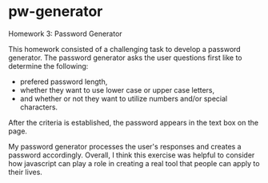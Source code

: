 # pw-generator
Homework 3: Password Generator

This homework consisted of a challenging task to develop a password generator. The password generator asks the user questions first like to determine the following: 
- prefered password length,
- whether they want to use lower case or upper case letters,
- and whether or not they want to utilize numbers and/or special characters. 

After the criteria is established, the password appears in the text box on the page.

My password generator processes the user's responses and creates a password accordingly. Overall, I think this exercise was helpful to consider how javascript can play a role in creating a real tool that people can apply to their lives.